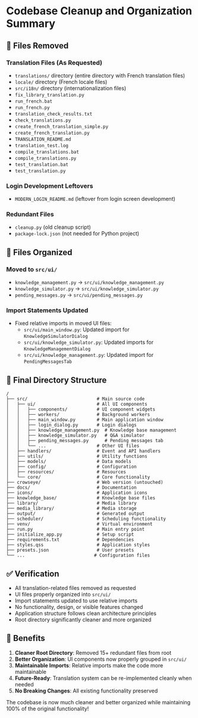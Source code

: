 # Codebase Cleanup and Organization Summary

## 🧹 Files Removed

### Translation Files (As Requested)
- `translations/` directory (entire directory with French translation files)
- `locale/` directory (French locale files)
- `src/i18n/` directory (internationalization files)
- `fix_library_translation.py`
- `run_french.bat`
- `run_french.py`
- `translation_check_results.txt`
- `check_translations.py`
- `create_french_translation_simple.py`
- `create_french_translation.py`
- `TRANSLATION_README.md`
- `translation_test.log`
- `compile_translations.bat`
- `compile_translations.py`
- `test_translation.bat`
- `test_translation.py`

### Login Development Leftovers
- `MODERN_LOGIN_README.md` (leftover from login screen development)

### Redundant Files
- `cleanup.py` (old cleanup script)
- `package-lock.json` (not needed for Python project)

## 📁 Files Organized

### Moved to `src/ui/`
- `knowledge_management.py` → `src/ui/knowledge_management.py`
- `knowledge_simulator.py` → `src/ui/knowledge_simulator.py`
- `pending_messages.py` → `src/ui/pending_messages.py`

### Import Statements Updated
- Fixed relative imports in moved UI files:
  - `src/ui/main_window.py`: Updated import for `KnowledgeSimulatorDialog`
  - `src/ui/knowledge_simulator.py`: Updated imports for `KnowledgeManagementDialog`
  - `src/ui/knowledge_management.py`: Updated import for `PendingMessagesTab`

## 📂 Final Directory Structure

```
/
├── src/                          # Main source code
│   ├── ui/                       # All UI components
│   │   ├── components/           # UI component widgets
│   │   ├── workers/              # Background workers
│   │   ├── main_window.py        # Main application window
│   │   ├── login_dialog.py       # Login dialogs
│   │   ├── knowledge_management.py  # Knowledge base management
│   │   ├── knowledge_simulator.py   # Q&A simulator
│   │   ├── pending_messages.py      # Pending messages tab
│   │   └── ...                   # Other UI files
│   ├── handlers/                 # Event and API handlers
│   ├── utils/                    # Utility functions
│   ├── models/                   # Data models
│   ├── config/                   # Configuration
│   ├── resources/                # Resources
│   └── core/                     # Core functionality
├── crowseye/                     # Web version (untouched)
├── docs/                         # Documentation
├── icons/                        # Application icons
├── knowledge_base/               # Knowledge base files
├── library/                      # Media library
├── media_library/                # Media storage
├── output/                       # Generated output
├── scheduler/                    # Scheduling functionality
├── venv/                         # Virtual environment
├── run.py                        # Main entry point
├── initialize_app.py             # Setup script
├── requirements.txt              # Dependencies
├── styles.qss                    # Application styles
├── presets.json                  # User presets
└── ...                          # Configuration files
```

## ✅ Verification

- All translation-related files removed as requested
- UI files properly organized into `src/ui/`
- Import statements updated to use relative imports
- No functionality, design, or visible features changed
- Application structure follows clean architecture principles
- Root directory significantly cleaner and more organized

## 🎯 Benefits

1. **Cleaner Root Directory**: Removed 15+ redundant files from root
2. **Better Organization**: UI components now properly grouped in `src/ui/`
3. **Maintainable Imports**: Relative imports make the code more maintainable
4. **Future-Ready**: Translation system can be re-implemented cleanly when needed
5. **No Breaking Changes**: All existing functionality preserved

The codebase is now much cleaner and better organized while maintaining 100% of the original functionality! 